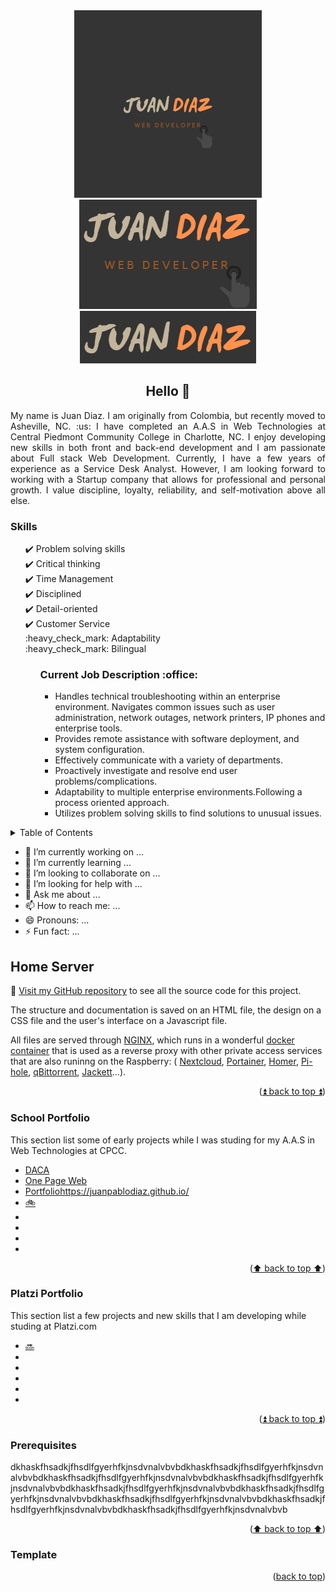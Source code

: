 <div id="top"></div>
<!--
[![Contributors][contributors-shield]][contributors-url]
[![Forks][forks-shield]][forks-url]
[![Stargazers][stars-shield]][stars-url]
[![Issues][issues-shield]][issues-url]
[![MIT License][license-shield]][license-url]
[![LinkedIn][linkedin-shield]][linkedin-url]
-->


<!-- PROJECT LOGO -->
<div align="center">
  <a href="#">
    <img src="images/logo_JuanDiaz.PNG" alt="Logo" width="300" height="300">
    <img src="images/logo_JuanDiaz-Noback.PNG" alt="Logo">
    <img src="images/logo_JuanDiazButton.png" alt="Logo">
  </a>

  <h2 align="center">Hello 👋</h2>
  <p align="justify">
My name is Juan Diaz. I am originally from Colombia, but recently moved to Asheville, NC. :us: I have completed an A.A.S in Web Technologies at Central Piedmont Community College in Charlotte, NC. I enjoy developing new skills in both front and back-end development and I am passionate about Full stack Web Development. Currently, I have a few years of experience as a Service Desk Analyst. However, I am looking forward to working with a Startup company that allows for professional and personal growth.  I value discipline, loyalty, reliability, and self-motivation above all else.</p>
</div>

<div>
  <h3>Skills</h3>
  <ul>
    <div>✔️ Problem solving skills</div>
    <div>✔️ Critical thinking</div>
    <div>✔️ Time Management</div>
    <div>✔️ Disciplined</div>
    <div>✔️ Detail-oriented</div>
    <div>✔️ Customer Service</div>
    <div>:heavy_check_mark: Adaptability</div>
    <div>:heavy_check_mark: Bilingual</div>
  <ul>
  <h3>Current Job Description :office:</h3>
  <ul>
    <li>Handles technical troubleshooting within an enterprise environment. Navigates common issues such as user administration, network outages, network printers, IP phones and enterprise tools.</li>
    <li>Provides remote assistance with software deployment, and system configuration.</li>
    <li>Effectively communicate with a variety of departments.</li>
    <li>Proactively investigate and resolve end user problems/complications. </li>
    <li>Adaptability to multiple enterprise environments.Following a process oriented approach. </li>
    <li>Utilizes problem solving skills to find solutions to unusual issues. </li>
  </ul>
</div>
<!-- TABLE OF CONTENTS -->
<details>
  <summary>Table of Contents</summary>
  <ol>
    <li>
      <a href="#recentProjects">Most Recent Projects</a>
      <ul>
        <li><a href="#home-server">Home Server</a></li>
        <li><a href="#School portfolio">School Portfolio</a></li>
        <li><a href="#web-page">Web Page</a></li>
      </ul>
    </li>
  </ol>
</details>

- 🔭 I’m currently working on ...
- 🌱 I’m currently learning ...
- 👯 I’m looking to collaborate on ...
- 🤔 I’m looking for help with ...
- 💬 Ask me about ...
- 📫 How to reach me: ...
- 😄 Pronouns: ...
- ⚡ Fun fact: ...

<!-- ABOUT THE PROJECT -->
## Home Server

:link: [Visit my GitHub repository](https://github.com/JuanPabloDiaz/SelfHosting-PiServer) to see all the source code for this project.

<p>
The structure and documentation is saved on an HTML file, the
design on a CSS file and the user's interface on a Javascript
file.
</p>
<p>
All files are served through <a href="https://www.nginx.com/ " target="_blank " rel="noopener noreferrer ">NGINX</a>, which runs in a wonderful
<a href="https://github.com/linuxserver/docker-letsencrypt " target="_blank " rel="noopener noreferrer ">docker container</a> that is used as a reverse proxy with other
private access services that are also runinng on the Raspberry:
( <a href="https://nextcloud.com/ " target="_blank " rel="noopener noreferrer ">Nextcloud</a>, <a href="https://portainer.com " target="_blank " rel="noopener noreferrer ">Portainer</a>, <a href="https://hub.docker.com/r/b4bz/homer
" target="_blank " rel="noopener noreferrer ">Homer</a>, <a href="https://pi-hole.net/ " target="_blank " rel="noopener noreferrer ">Pi-hole</a>, <a href="https://github.com/linuxserver/docker-qbittorrent " target="_blank " rel="noopener
noreferrer ">qBittorrent</a>, <a href="https://fleet.linuxserver.io/image?name=linuxserver/jackett " target="_blank " rel="noopener noreferrer ">Jackett</a>…).
</p>

<p align="right">(<a href="#top">⏫ back to top ⏫</a>)</p>



### School Portfolio

This section list some of early projects while I was studing for my A.A.S in Web Technologies at CPCC.

* [DACA](https://DACA.org/)
* [One Page Web](https://reactjs.org/)
* [Portfolio](https:///)https://juanpablodiaz.github.io/
* [:bike:](https:///)
* [](https:///)
* [](https:///)
* [](https:///)
* [](https:///)


<p align="right">(<a href="#top">⬆️ back to top ⬆️</a>)</p>



<!-- GETTING STARTED -->
### Platzi Portfolio

This section list a few projects and new skills that I am developing while studing at Platzi.com

* [:soon:](https:///)
* [](https:///)
* [](https:///)
* [](https:///)
* [](https:///)
* [](https:///)

<p align="right">(<a href="#top">⏫ back to top ⏫</a>)</p>


### Prerequisites

dkhaskfhsadkjfhsdlfgyerhfkjnsdvnalvbvbdkhaskfhsadkjfhsdlfgyerhfkjnsdvnalvbvbdkhaskfhsadkjfhsdlfgyerhfkjnsdvnalvbvbdkhaskfhsadkjfhsdlfgyerhfkjnsdvnalvbvbdkhaskfhsadkjfhsdlfgyerhfkjnsdvnalvbvbdkhaskfhsadkjfhsdlfgyerhfkjnsdvnalvbvbdkhaskfhsadkjfhsdlfgyerhfkjnsdvnalvbvbdkhaskfhsadkjfhsdlfgyerhfkjnsdvnalvbvbdkhaskfhsadkjfhsdlfgyerhfkjnsdvnalvbvb
<p align="right">(<a href="#top">⬆️ back to top ⬆️</a>)</p>


### Template

<!--
Hi there 👋
✨ _special_ ✨

Here are some ideas to get you started:

- 🔭 I’m currently working on ...
- 🌱 I’m currently learning ...
- 👯 I’m looking to collaborate on ...
- 🤔 I’m looking for help with ...
- 💬 Ask me about ...
- 📫 How to reach me: ...
- 😄 Pronouns: ...
- ⚡ Fun fact: ...
-->


<p align="right">(<a href="#top">back to top</a>)</p>


